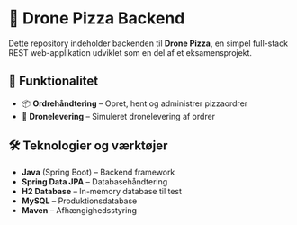 # 🚀 Drone Pizza Backend

Dette repository indeholder backenden til **Drone Pizza**, en simpel full-stack REST web-applikation udviklet som en del af et eksamensprojekt. 


## 📌 Funktionalitet
- 📦 **Ordrehåndtering** – Opret, hent og administrer pizzaordrer
- 🚁 **Dronelevering** – Simuleret dronelevering af ordrer


## 🛠 Teknologier og værktøjer
- **Java** (Spring Boot) – Backend framework
- **Spring Data JPA** – Databasehåndtering
- **H2 Database** – In-memory database til test
- **MySQL** – Produktionsdatabase
- **Maven** – Afhængighedsstyring


